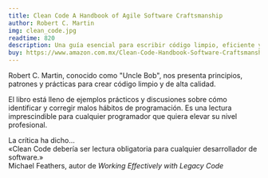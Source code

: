 ```yaml
---
title: Clean Code A Handbook of Agile Software Craftsmanship
author: Robert C. Martin
img: clean_code.jpg
readtime: 820
description: Una guía esencial para escribir código limpio, eficiente y sostenible, ideal para desarrolladores que buscan mejorar sus habilidades.
buy: https://www.amazon.com.mx/Clean-Code-Handbook-Software-Craftsmanship/dp/0132350882
---
```


Robert C. Martin, conocido como "Uncle Bob", nos presenta principios, patrones y prácticas para crear código limpio y de alta calidad.  

El libro está lleno de ejemplos prácticos y discusiones sobre cómo identificar y corregir malos hábitos de programación. Es una lectura imprescindible para cualquier programador que quiera elevar su nivel profesional.  

La crítica ha dicho...  
«Clean Code debería ser lectura obligatoria para cualquier desarrollador de software.»  
Michael Feathers, autor de *Working Effectively with Legacy Code*
